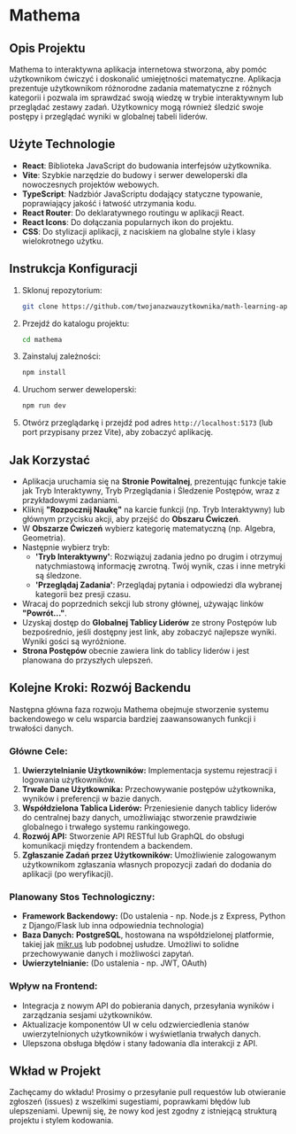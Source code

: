 # Mathema

## Opis Projektu
Mathema to interaktywna aplikacja internetowa stworzona, aby pomóc użytkownikom ćwiczyć i doskonalić umiejętności matematyczne. Aplikacja prezentuje użytkownikom różnorodne zadania matematyczne z różnych kategorii i pozwala im sprawdzać swoją wiedzę w trybie interaktywnym lub przeglądać zestawy zadań. Użytkownicy mogą również śledzić swoje postępy i przeglądać wyniki w globalnej tabeli liderów.

## Użyte Technologie
- **React**: Biblioteka JavaScript do budowania interfejsów użytkownika.
- **Vite**: Szybkie narzędzie do budowy i serwer deweloperski dla nowoczesnych projektów webowych.
- **TypeScript**: Nadzbiór JavaScriptu dodający statyczne typowanie, poprawiający jakość i łatwość utrzymania kodu.
- **React Router**: Do deklaratywnego routingu w aplikacji React.
- **React Icons**: Do dołączania popularnych ikon do projektu.
- **CSS**: Do stylizacji aplikacji, z naciskiem na globalne style i klasy wielokrotnego użytku.

## Instrukcja Konfiguracji
1. Sklonuj repozytorium:
   ```bash
   git clone https://github.com/twojanazwauzytkownika/math-learning-app.git
   ```
2. Przejdź do katalogu projektu:
   ```bash
   cd mathema
   ```
3. Zainstaluj zależności:
   ```bash
   npm install
   ```
4. Uruchom serwer deweloperski:
   ```bash
   npm run dev
   ```
5. Otwórz przeglądarkę i przejdź pod adres `http://localhost:5173` (lub port przypisany przez Vite), aby zobaczyć aplikację.

## Jak Korzystać
- Aplikacja uruchamia się na **Stronie Powitalnej**, prezentując funkcje takie jak Tryb Interaktywny, Tryb Przeglądania i Śledzenie Postępów, wraz z przykładowymi zadaniami.
- Kliknij **"Rozpocznij Naukę"** na karcie funkcji (np. Tryb Interaktywny) lub głównym przycisku akcji, aby przejść do **Obszaru Ćwiczeń**.
- W **Obszarze Ćwiczeń** wybierz kategorię matematyczną (np. Algebra, Geometria).
- Następnie wybierz tryb:
    - **'Tryb Interaktywny'**: Rozwiązuj zadania jedno po drugim i otrzymuj natychmiastową informację zwrotną. Twój wynik, czas i inne metryki są śledzone.
    - **'Przeglądaj Zadania'**: Przeglądaj pytania i odpowiedzi dla wybranej kategorii bez presji czasu.
- Wracaj do poprzednich sekcji lub strony głównej, używając linków **"Powrót..."**.
- Uzyskaj dostęp do **Globalnej Tablicy Liderów** ze strony Postępów lub bezpośrednio, jeśli dostępny jest link, aby zobaczyć najlepsze wyniki. Wyniki gości są wyróżnione.
- **Strona Postępów** obecnie zawiera link do tablicy liderów i jest planowana do przyszłych ulepszeń.

## Kolejne Kroki: Rozwój Backendu
Następna główna faza rozwoju Mathema obejmuje stworzenie systemu backendowego w celu wsparcia bardziej zaawansowanych funkcji i trwałości danych.

### Główne Cele:
1.  **Uwierzytelnianie Użytkowników:** Implementacja systemu rejestracji i logowania użytkowników.
2.  **Trwałe Dane Użytkownika:** Przechowywanie postępów użytkownika, wyników i preferencji w bazie danych.
3.  **Współdzielona Tablica Liderów:** Przeniesienie danych tablicy liderów do centralnej bazy danych, umożliwiając stworzenie prawdziwie globalnego i trwałego systemu rankingowego.
4.  **Rozwój API:** Stworzenie API RESTful lub GraphQL do obsługi komunikacji między frontendem a backendem.
5.  **Zgłaszanie Zadań przez Użytkowników:** Umożliwienie zalogowanym użytkownikom zgłaszania własnych propozycji zadań do dodania do aplikacji (po weryfikacji).

### Planowany Stos Technologiczny:
-   **Framework Backendowy:** (Do ustalenia - np. Node.js z Express, Python z Django/Flask lub inna odpowiednia technologia)
-   **Baza Danych:** **PostgreSQL**, hostowana na współdzielonej platformie, takiej jak [mikr.us](https://mikr.us) lub podobnej usłudze. Umożliwi to solidne przechowywanie danych i możliwości zapytań.
-   **Uwierzytelnianie:** (Do ustalenia - np. JWT, OAuth)

### Wpływ na Frontend:
-   Integracja z nowym API do pobierania danych, przesyłania wyników i zarządzania sesjami użytkowników.
-   Aktualizacje komponentów UI w celu odzwierciedlenia stanów uwierzytelnionych użytkowników i wyświetlania trwałych danych.
-   Ulepszona obsługa błędów i stany ładowania dla interakcji z API.

## Wkład w Projekt
Zachęcamy do wkładu! Prosimy o przesyłanie pull requestów lub otwieranie zgłoszeń (issues) z wszelkimi sugestiami, poprawkami błędów lub ulepszeniami. Upewnij się, że nowy kod jest zgodny z istniejącą strukturą projektu i stylem kodowania.